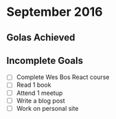 # September 2016

## Golas Achieved

## Incomplete Goals
* [ ] Complete Wes Bos React course
* [ ] Read 1 book
* [ ] Attend 1 meetup
* [ ] Write a blog post
* [ ] Work on personal site
